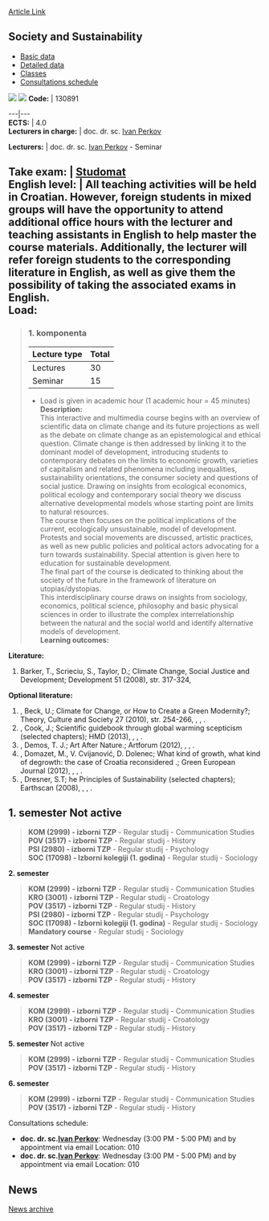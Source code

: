 [Article Link](https://www.fhs.hr/en/course/sas)

## Society and Sustainability
  * [Basic data](https://www.fhs.hr/en/course/sas#v1id-523831_202001_1_0 "Basic data")
  * [Detailed data](https://www.fhs.hr/en/course/sas#v1id-523831_202001_1_1 "Detailed data")
  * [Classes](https://www.fhs.hr/en/course/sas#v1id-523831_202001_1_2 "Classes")
  * [Consultations schedule](https://www.fhs.hr/en/course/sas#v1id-523831_202001_1_3 "Consultations schedule")


[![](https://www.fhs.hr/img/flags/gif/hr.gif)](https://www.fhs.hr/predmet/dio) [![](https://www.fhs.hr/img/flags/gif/gb.gif)](https://www.fhs.hr/en/course/sas)
**Code:** |  130891  
  
---|---  
**ECTS:** |  4.0   
**Lecturers in charge:** |  doc. dr. sc. [Ivan Perkov](https://www.fhs.hr/staff/ivan.perkov)   
  
**Lecturers:** |  doc. dr. sc. [Ivan Perkov](https://www.fhs.hr/djelatnik/ivan.perkov) - Seminar  
  
**Take exam:** |  [Studomat](http://www.isvu.hr/studomat)  
**English level:** |  All teaching activities will be held in Croatian. However, foreign students in mixed groups will have the opportunity to attend additional office hours with the lecturer and teaching assistants in English to help master the course materials. Additionally, the lecturer will refer foreign students to the corresponding literature in English, as well as give them the possibility of taking the associated exams in English.   
**Load:**  
---  
> ### 1. komponenta
> | Lecture type | Total  
> ---|---  
> Lectures | 30  
> Seminar | 15  
> * Load is given in academic hour (1 academic hour = 45 minutes)   
**Description:**  
> This interactive and multimedia course begins with an overview of scientific data on climate change and its future projections as well as the debate on climate change as an epistemological and ethical question. Climate change is then addressed by linking it to the dominant model of development, introducing students to contemporary debates on the limits to economic growth, varieties of capitalism and related phenomena including inequalities, sustainability orientations, the consumer society and questions of social justice. Drawing on insights from ecological economics, political ecology and contemporary social theory we discuss alternative developmental models whose starting point are limits to natural resources.   
>  The course then focuses on the political implications of the current, ecologically unsustainable, model of development. Protests and social movements are discussed, artistic practices, as well as new public policies and political actors advocating for a turn towards sustainability. Special attention is given here to education for sustainable development.   
>  The final part of the course is dedicated to thinking about the society of the future in the framework of literature on utopias/dystopias.   
>  This interdisciplinary course draws on insights from sociology, economics, political science, philosophy and basic physical sciences in order to illustrate the complex interrelationship between the natural and the social world and identify alternative models of development.  
**Learning outcomes:**  

  
**Literature:**  
  1. Barker, T., Scrieciu, S., Taylor, D.; Climate Change, Social Justice and Development; Development 51 (2008), str. 317-324, 

  
**Optional literature:**  
  1. , Beck, U.; Climate for Change, or How to Create a Green Modernity?; Theory, Culture and Society 27 (2010), str. 254-266, , , .
  2. , Cook, J.; Scientific guidebook through global warming scepticism (selected chapters); HMD (2013), , , .
  3. , Demos, T. J.; Art After Nature.; Artforum (2012), , , .
  4. , Domazet, M., V. Cvijanović, D. Dolenec; What kind of growth, what kind of degrowth: the case of Croatia reconsidered .; Green European Journal (2012), , , .
  5. , Dresner, S.T; he Principles of Sustainability (selected chapters); Earthscan (2008), , , .

  
**1. semester** Not active  
---  
> **KOM (2999) - izborni TZP** - Regular studij - Communication Studies  
>  **POV (3517) - izborni TZP** - Regular studij - History  
>  **PSI (2980) - izborni TZP** - Regular studij - Psychology  
>  **SOC (17098) - Izborni kolegiji (1. godina)** - Regular studij - Sociology  
>   
  
**2. semester**  
> **KOM (2999) - izborni TZP** - Regular studij - Communication Studies  
>  **KRO (3001) - izborni TZP** - Regular studij - Croatology  
>  **POV (3517) - izborni TZP** - Regular studij - History  
>  **PSI (2980) - izborni TZP** - Regular studij - Psychology  
>  **SOC (17098) - Izborni kolegiji (1. godina)** - Regular studij - Sociology  
>  **Mandatory course** - Regular studij - Sociology  
>   
  
**3. semester** Not active  
> **KOM (2999) - izborni TZP** - Regular studij - Communication Studies  
>  **KRO (3001) - izborni TZP** - Regular studij - Croatology  
>  **POV (3517) - izborni TZP** - Regular studij - History  
>   
  
**4. semester**  
> **KOM (2999) - izborni TZP** - Regular studij - Communication Studies  
>  **KRO (3001) - izborni TZP** - Regular studij - Croatology  
>  **POV (3517) - izborni TZP** - Regular studij - History  
>   
  
**5. semester** Not active  
> **KOM (2999) - izborni TZP** - Regular studij - Communication Studies  
>  **POV (3517) - izborni TZP** - Regular studij - History  
>   
  
**6. semester**  
> **KOM (2999) - izborni TZP** - Regular studij - Communication Studies  
>  **POV (3517) - izborni TZP** - Regular studij - History  
>   
Consultations schedule: 
  * **doc. dr. sc.[Ivan Perkov](https://www.fhs.hr/staff/ivan.perkov)**: 
Wednesday (3:00 PM - 5:00 PM) and by appointment via email
Location: 010 
  * **doc. dr. sc.[Ivan Perkov](https://www.fhs.hr/djelatnik/ivan.perkov)**: 
Wednesday (3:00 PM - 5:00 PM) and by appointment via email
Location: 010 


## News
[News archive](https://www.fhs.hr/en/course/sas?@=20uan#news_111757 "News archive")
